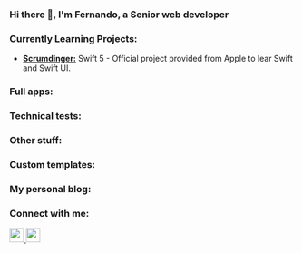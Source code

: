 ### Hi there 👋, I'm Fernando, a Senior web developer

### Currently Learning Projects:

- [**Scrumdinger:**](https://github.com/frochaol/scrumdinger) Swift 5 - Official project provided from Apple to lear Swift and Swift UI.


### Full apps: 

### Technical tests:

### Other stuff:

### Custom templates:

### My personal blog:

### Connect with me: 
<p left="center">
<a href="https://twitter.com/frochaol" target="_blank">
  <img src="https://img.shields.io/badge/twitter-%231DA1F2.svg?&style=for-the-badge&logo=twitter&logoColor=white" height=25>
</a> 
<a href="https://www.linkedin.com/in/frochaol/" target="_blank">
  <img src="https://img.shields.io/badge/linkedin-%230077B5.svg?&style=for-the-badge&logo=linkedin&logoColor=white" height=25>
</a>
</p>



<!--
**frochaol/frochaol** is a ✨ _special_ ✨ repository because its `README.md` (this file) appears on your GitHub profile.

Here are some ideas to get you started:

- 🔭 I’m currently working on ...
- 🌱 I’m currently learning ...
- 👯 I’m looking to collaborate on ...
- 🤔 I’m looking for help with ...
- 💬 Ask me about ...
- 📫 How to reach me: ...
- 😄 Pronouns: ...
- ⚡ Fun fact: ...
-->
